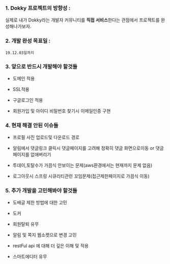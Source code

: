 ### 1. Dokky 프로젝트의 방향성 :
 실제로 내가 Dokky라는 개발자 커뮤니티를 **직접 서비스**한다는 관점에서 프로젝트를 완성해나가보자.

### 2. 개발 완성 목표일 :
    19.12.03일까지

### 3. 앞으로 반드시 개발해야 할것들

* 도메인 적용

* SSL적용

* 구글로그인 적용

* 회원가입 및 아이디 비밀번호 찾기시 이메일인증 구현


### 4. 현재 해결 안된 이슈들

* 프로필 사진 업로드및 다운로드 경로

* 알림에서 댓글링크 클릭시 댓글페이지를 고려해 정확히 댓글 화면으로이동  or 댓글페이지를 없애버리기

* 투데이,토탈수가 가끔식 안보이는 문제(aws환경에서는 현재까지 문제 없음)

* 로그아웃시 스프링 시큐리티관련 꼬임문제(접근제한페이지로 가끔식 이동)


### 5. 추가 개발을 고민해봐야 할것들

* 도배글 제한 방법에 대한 고민

* 도커

* 회원탈퇴 유무

* 알림 및 쪽지 웹소켓으로 변경 고민

* restFul api 에 대해 더 깊은 이해 및 적용

* 스마트에디터 유무
